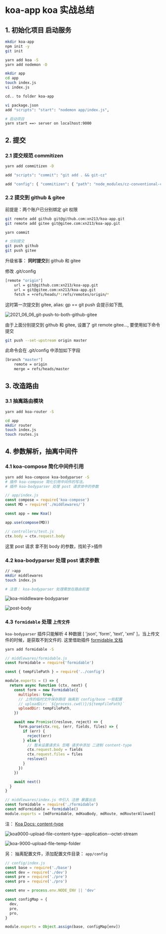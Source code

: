 # koa-app koa 实战总结

## 1. 初始化项目 启动服务

```sh
mkdir koa-app
npm init -y
git init

yarn add koa -S
yarn add nodemon -D

mkdir app
cd app
touch index.js
vi index.js

cd.. to folder koa-app

vi package.json
add "scripts": "start": "nodemon app/index.js",

# 启动项目
yarn start ==> server on localhost:9000
```

## 2. 提交

### 2.1 提交规范 commitizen

```sh
yarn add commitizen -D

add "scripts": "commit": "git add . && git-cz"

add "config": { "commitizen": { "path": "node_modules/cz-conventional-changelog" }}
```

### 2.2 提交到 github & gitee

前提是：两个账户已分别绑定 git 权限

```sh
git remote add github git@github.com:xn213/koa-app.git
git remote add gitee git@gitee.com:xn213/koa-app.git

yarn commit

# 分别提交
git push github
git push gitee
```

升级省事： **同时提交**到 github 和 gitee

修改 .git/config

```sh
[remote "origin"]
	url = git@github.com:xn213/koa-app.git
	url = git@gitee.com:xn213/koa-app.git
	fetch = +refs/heads/*:refs/remotes/origin/*
```

这时第一次提交到 gitee, alias: gp == git push 会提示如下图,

![2021_06_06_git-push-to-both-github-gitee](https://cdn.jsdelivr.net/gh/xn213/img-hosting@master/code-tools/2021_06_06_git-push-to-both-github-gitee.4amz23xmcgc0.png)

由于上面分别提交到 github 和 gitee, 设置了 git remote gitee..., 要使用如下命令提交

```sh
git push --set-upstream origin master
```

此命令会在 .git/config 中添加如下字段

```sh
[branch "master"]
	remote = origin
	merge = refs/heads/master
```

## 3. 改造路由

### 3.1 抽离路由模块

```sh
yarn add koa-router -S

cd app
mkdir router
touch index.js
touch routes.js
```

## 4. 参数解析，抽离中间件

### 4.1 koa-compose 简化中间件引用

```sh
yarn add koa-compose koa-bodyparser -S
# 插件 koa-compose 简化引用中间件的写法。
# 插件 koa-bodyparser 处理 post 请求体中的参数
```

```js
// app/index.js
const compose = require('koa-compose')
const MD = require('./middlewares/')

const app = new Koa()

app.use(compose(MD))
```

```js
// controllers/test.js
ctx.body = ctx.request.body
```

这里 post 请求 拿不到 body 的参数，找轮子>插件

### 4.2 koa-bodyparser 处理 post 请求参数

```sh
// >app
mkdir middlewares
touch index.js

# 注意： koa-bodyparser 处理需放在路由前面
```

![koa-middleware-bodyparser](https://cdn.jsdelivr.net/gh/xn213/img-hosting@master/koa/koa-middleware-bodyparser.png)

![post-body](https://cdn.jsdelivr.net/gh/xn213/img-hosting@master/koa/post-body.png)

### 4.3 `formidable` 处理 `上传文件`

`koa-bodyparser` 插件只能解析 4 种数据 [ 'json', 'form', 'text', 'xml' ]，当上传文件的时候，是获取不到文件的.
这里借助插件 [formidable 文档](https://www.npmjs.com/package/formidable)

```sh
yarn add formidable -S
```

```js
// middlewares/formidable.js
const Formidable = require('formidable')

const { tempFilePath } = require('../config')

module.exports = () => {
  return async function (ctx, next) {
    const form = new Formidable({
      multiples: true,
      // 上传的临时文件保存路径 抽离到 config/base 一些配置
      // uploadDir: `${process.cwd()}/${tempFilePath}`
      uploadDir: tempFilePath,
    })

    await new Promise((reslove, reject) => {
      form.parse(ctx.req, (err, fields, files) => {
        if (err) {
          reject(err)
        } else {
          // 暂未设置请求头 忽略 请求中添加 二进制 content-type
          ctx.request.body = fields
          ctx.request.files = files
          reslove()
        }
      })
    })

    await next()
  }
}
```

```js
// middlewares/index.js 中引入 注册 暴露出去
const formidable = require('./formidable')
const mdFormidable = formidable()
module.exports = [mdFormidable, mdKoaBody, mdRoute, mdRouterAllowed]
```

注： [Koa Docs: content-type](https://koa.bootcss.com/)

![koa9000-upload-file-content-type--application--octet-stream](https://cdn.jsdelivr.net/gh/xn213/img-hosting@master/koa/koa9000-upload-file-content-type--application--octet-stream.png)

![koa-9000-upload-file-temp-folder](https://cdn.jsdelivr.net/gh/xn213/img-hosting@master/koa/koa-9000-upload-file.jpg)

另： 抽离配置文件，添加配置文件目录： `app/config`

```js
// config/index.js
const base = require('./base')
const dev = require('./dev')
const pre = require('./pre')
const pro = require('./pro')

const env = process.env.NODE_ENV || 'dev'

const configMap = {
  dev,
  pre,
  pro,
}

module.exports = Object.assign(base, configMap[env])
```
